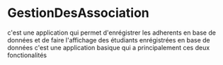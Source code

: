 # GestionDesAssociation
c'est une application qui permet d'enrégistrer les adherents en base de données et de faire l'affichage des étudiants enrégistrées en base de données
c'est une application basique qui a principalement ces deux fonctionalités
